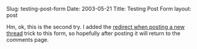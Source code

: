 Slug: testing-post-form
Date: 2003-05-21
Title: Testing Post Form
layout: post

Hm, ok, this is the second try. I added the <a href="http://support.free-conversant.com/4055">redirect when posting a new thread</a> trick to this form, so hopefully after posting it will return to the comments page.
